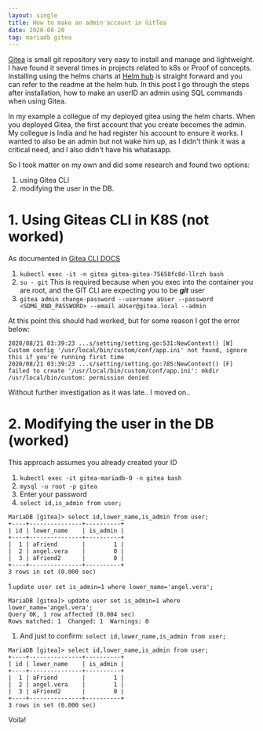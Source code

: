```yaml
---
layout: single
title: How to make an admin account in GitTea
date: 2020-08-20
tag: mariadb gitea
---
```

[Gitea](https://gitea.io) is small git repository very easy to install and manage and lightweight. I have found it several times in projects related to k8s or Proof of concepts. Installing using the helms charts at [Helm hub](https://hub.helm.sh/charts/k8s-land/gitea) is straight forward and you can refer to the readme at the helm hub. In this post I go through the steps after installation, how to make an userID an admin using SQL commands when using Gitea.

In my example a collegue of my deployed gitea using the helm charts. When you deployed Gitea, the first account that you create becomes the admin. My collegue is India and he had register his account to ensure it works. I wanted to also be an admin but not wake him up, as I didn't think it was a critical need, and I also didn't have his whatasapp.

So I took matter on my own and did some research and found two options:
1. using Gitea CLI
2. modifying the user in the DB.

# 1. Using Giteas CLI in K8S (not worked)
As documented in [Gitea CLI DOCS](https://docs.gitea.io/en-us/command-line/#admin)
1. `kubectl exec -it -n gitea gitea-gitea-75658fc8d-llrzh bash`
1. `su - git` This is required because when you exec into the container you are root, and the GIT CLI are expecting you to be ***git*** user
1. `gitea admin change-password --username aUser --password <SOME_RND_PASSWORD> --email aUser@gitea.local --admin`

At this point this should had worked, but for some reason I got the error below:

```
2020/08/21 03:39:23 ...s/setting/setting.go:531:NewContext() [W] Custom config '/usr/local/bin/custom/conf/app.ini' not found, ignore this if you're running first time
2020/08/21 03:39:23 ...s/setting/setting.go:785:NewContext() [F] failed to create '/usr/local/bin/custom/conf/app.ini': mkdir /usr/local/bin/custom: permission denied
```

Without further investigation as it was late.. I moved on..


# 2. Modifying the user in the DB (worked)
This approach assumes you already created your ID
1. `kubectl exec -it gitea-mariadb-0 -n gitea bash`
1. `mysql -u root -p gitea`
1. Enter your password
1. `select id,is_admin from user;`

```
MariaDB [gitea]> select id,lower_name,is_admin from user;
+----+---------------+----------+
| id | lower_name    | is_admin |
+----+---------------+----------+
|  1 | aFriend       |        1 |
|  2 | angel.vera    |        0 |
|  3 | aFriend2      |        0 |
+----+---------------+----------+
3 rows in set (0.000 sec)
```
1.`update user set is_admin=1 where lower_name='angel.vera';`
```
MariaDB [gitea]> update user set is_admin=1 where lower_name='angel.vera';
Query OK, 1 row affected (0.004 sec)
Rows matched: 1  Changed: 1  Warnings: 0
```
1. And just to confirm: `select id,lower_name,is_admin from user;`
```
MariaDB [gitea]> select id,lower_name,is_admin from user;
+----+---------------+----------+
| id | lower_name    | is_admin |
+----+---------------+----------+
|  1 | aFriend       |        1 |
|  2 | angel.vera    |        1 |
|  3 | aFriend2      |        0 |
+----+---------------+----------+
3 rows in set (0.000 sec)
```


Voila!
